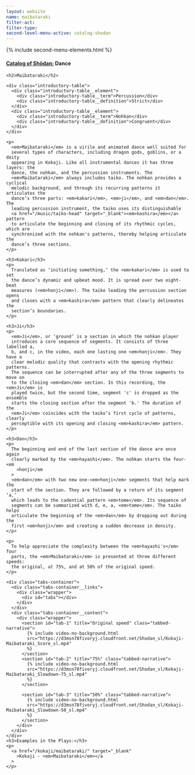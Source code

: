 ```yaml
---
layout: website
name: maibataraki
filter-act:
filter-type:
second-level-menu-active: catalog-shodan
---
```


{% include second-menu-elements.html %}

<main class="page-content">
  <div class="text-container">
    <h4><a href="/catalog-of-shodan#catalog">Catalog of Shōdan:</a> Dance</h4>

    <h2>Maibataraki</h2>

    <div class="introductory-table">
      <div class="introductory-table__element">
        <div class="introductory-table__term">Percussion</div>
        <div class="introductory-table__definition">Strict</div>
      </div>
      <div class="introductory-table__element">
        <div class="introductory-table__term">Nohkan</div>
        <div class="introductory-table__definition">Congruent</div>
      </div>
    </div>

    <p>
      <em>Maibataraki</em> is a virile and animated dance well suited for
      several types of characters, including dragon gods, goblins, or a deity
      appearing in Kokaji. Like all instrumental dances it has three layers: the
      dance, the nohkan, and the percussion instruments. The
      <em>Maibataraki</em> always includes taiko. The nohkan provides a cyclical
      melodic background, and through its recurring patterns it articulates the
      dance’s three parts: <em>kakari</em>, <em>ji</em>, and <em>dan</em>. The
      leading percussion instrument, the taiko uses its distinguishable
      <a href="/music/taiko-head" target="_blank"><em>kashira</em></a> pattern
      to articulate the beginning and closing of its rhythmic cycles, which are
      synchronized with the nohkan's patterns, thereby helping articulate the
      dance’s three sections.
    </p>

    <h3>Kakari</h3>
    <p>
      Translated as ‘initiating something,’ the <em>kakari</em> is used to set
      the dance’s dynamic and upbeat mood. It is spread over two eight-beat
      measures (<em>honji</em>). The taiko leading the percussion section opens
      and closes with a <em>kashira</em> pattern that clearly delineates the
      section’s boundaries.
    </p>

    <h3>Ji</h3>
    <p>
      <em>Ji</em>, or ‘ground’ is a section in which the nohkan player
      introduces a core sequence of segments. It consists of three labelled a,
      b, and c, in the video, each one lasting one <em>honji</em>. They have a
      clear melodic quality that contrasts with the opening rhythmic patterns.
      The sequence can be interrupted after any of the three segments to move on
      to the closing <em>dan</em> section. In this recording, the <em>Ji</em> is
      played twice, but the second time, segment 'c' is dropped as the ensemble
      starts the closing section after the segment 'b.' The duration of the
      <em>Ji</em> coincides with the taiko’s first cycle of patterns, clearly
      perceptible with its opening and closing <em>kashira</em> pattern.
    </p>

    <h3>Dan</h3>
    <p>
      The beginning and end of the last section of the dance are once again
      clearly marked by the <em>hayashi</em>. The nohkan starts the four-<em
        >honji</em
      >
      <em>dan</em> with two new one-<em>honji</em> segments that help mark the
      start of the section. They are followed by a return of its segment ‘a,’
      which leads to the cadential pattern <em>tome</em>. Its sequence of
      segments can be summarized with d, e, a, <em>tome</em>. The taiko helps
      articulate the beginning of the <em>dan</em> by dropping out during the
      first <em>honji</em> and creating a sudden decrease in density.
    </p>

    <p>
      To help appreciate the complexity between the <em>hayashi's</em> four
      parts, the <em>Maibataraki</em> is presented at three different speeds:
      the original, at 75%, and at 50% of the original speed.
    </p>

    <div class="tabs-container">
      <div class="tabs-container__links">
        <div class="wrapper">
          <div id="tabs"></div>
        </div>
      </div>
      <div class="tabs-container__content">
        <div class="wrapper">
          <section id="tab-1" title="Original speed" class="tabbed-narrative">
            {% include video-no-background.html
            src="https://d3msn78fivoryj.cloudfront.net/Shodan_sl/Kokaji-Maibataraki_Score_sl.mp4"
            %}
          </section>
          <section id="tab-2" title="75%" class="tabbed-narrative">
            {% include video-no-background.html
            src="https://d3msn78fivoryj.cloudfront.net/Shodan_sl/Kokaji-Maibataraki_Slowdown-75_sl.mp4"
            %}
          </section>

          <section id="tab-3" title="50%" class="tabbed-narrative">
            {% include video-no-background.html
            src="https://d3msn78fivoryj.cloudfront.net/Shodan_sl/Kokaji-Maibataraki_Slowdown-50_sl.mp4"
            %}
          </section>
        </div>
      </div>
    </div>
    <h3>Examples in the Plays:</h3>
    <p>
      <a href="/kokaji/maibataraki/" target="_blank"
        >Kokaji - <em>Maibataraki</em></a
      >
    </p>
  </div>
</main>
